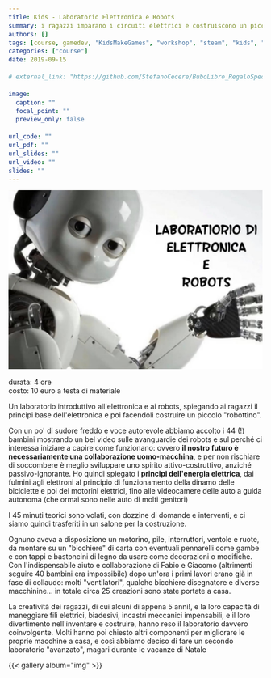 ```yaml
---
title: Kids - Laboratorio Elettronica e Robots
summary: i ragazzi imparano i circuiti elettrici e costruiscono un piccolo automa
authors: []
tags: [course, gamedev, "KidsMakeGames", "workshop", "steam", "kids", "robots"]
categories: ["course"]
date: 2019-09-15

# external_link: "https://github.com/StefanoCecere/BuboLibro_RegaloSpeciale"

image:
  caption: ""
  focal_point: ""
  preview_only: false

url_code: ""
url_pdf: ""
url_slides: ""
url_video: ""
slides: ""
---
```


![](laboratorio_robots.jpg)

durata: 4 ore  
costo: 10 euro a testa di materiale

Un laboratorio introduttivo all'elettronica e ai robots, spiegando ai ragazzi il principi base dell'elettronica e poi facendoli costruire un piccolo "robottino".

Con un po' di sudore freddo e voce autorevole abbiamo accolto i 44 (!) bambini mostrando un bel video sulle avanguardie dei robots e sul perché ci interessa iniziare a capire come funzionano: ovvero **il nostro futuro è necessariamente una collaborazione uomo-macchina**, e per non rischiare di soccombere è meglio sviluppare uno spirito attivo-costruttivo, anziché passivo-ignorante.
Ho quindi spiegato i **principi dell'energia elettrica**, dai fulmini agli elettroni al principio di funzionamento della dinamo delle biciclette e poi dei motorini elettrici, fino alle videocamere delle auto a guida autonoma (che ormai sono nelle auto di molti genitori)

I 45 minuti teorici sono volati, con dozzine di domande e interventi, e ci siamo quindi trasferiti in un salone per la costruzione.

Ognuno aveva a disposizione un motorino, pile, interruttori, ventole e ruote, da montare su un "bicchiere" di carta con eventuali pennarelli come gambe e con tappi e bastoncini di legno da usare come decorazioni o modifiche.
Con l'indispensabile aiuto e collaborazione di Fabio e Giacomo (altrimenti seguire 40 bambini era impossibile) dopo un'ora i primi lavori erano già in fase di collaudo: molti "ventilatori", qualche bicchiere disegnatore e diverse macchinine... in totale circa 25 creazioni sono state portate a casa.

La creatività dei ragazzi, di cui alcuni di appena 5 anni!, e la loro capacità di maneggiare fili elettrici, biadesivi, incastri meccanici impensabili, e il loro divertimento nell'inventare e costruire, hanno reso il laboratorio davvero coinvolgente.
Molti hanno poi chiesto altri componenti per migliorare le proprie macchine a casa, e così abbiamo deciso di fare un secondo laboratorio "avanzato", magari durante le vacanze di Natale

{{< gallery album="img" >}}
